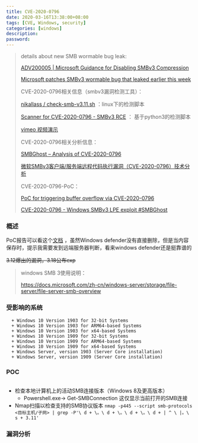 ```yaml
---
title: CVE-2020-0796
date: 2020-03-16T13:38:00+08:00
tags: [CVE, Windows, security]
categories: [windows]
description:
password:
---
```








> 
>
> details about new SMB wormable bug leak:
>
> [ADV200005 | Microsoft Guidance for Disabling SMBv3 Compression](https://portal.msrc.microsoft.com/en-US/security-guidance/advisory/adv200005)
>
> [Microsoft patches SMBv3 wormable bug that leaked earlier this week](https://www.zdnet.com/article/microsoft-patches-smbv3-wormable-bug-that-leaked-earlier-this-week/)
>
> CVE-2020-0796相关信息（smbv3漏洞检测工具）：
>
> [nikallass / check-smb-v3.11.sh](https://gist.github.com/nikallass/40f3215e6294e94cde78ca60dbe07394) ：linux下的检测脚本
>
> [Scanner for CVE-2020-0796 - SMBv3 RCE](https://github.com/ollypwn/SMBGhost) ： 基于python3的检测脚本
>
> [vimeo 视频演示](https://vimeo.com/397149983)
>
> CVE-2020-0796相关分析信息：
>
> [SMBGhost – Analysis of CVE-2020-0796](https://www.mcafee.com/blogs/other-blogs/mcafee-labs/smbghost-analysis-of-cve-2020-0796)
>
> [微软SMBv3客户端/服务端远程代码执行漏洞（CVE-2020-0796）技术分析](http://blogs.360.cn/post/CVE-2020-0796.html)
>
> CVE-2020-0796-PoC：
>
> [PoC for triggering buffer overflow via CVE-2020-0796](https://github.com/eerykitty/CVE-2020-0796-PoC)
>
> [CVE-2020-0796 - Windows SMBv3 LPE exploit #SMBGhost](https://github.com/danigargu/CVE-2020-0796)
>
> 
>
> 





### 概述



PoC报告可以看这个[文档](CVE-2020-0796/mswinsmb3-exec.txt) ，虽然Windows defender没有直接删除，但是当内容保存时，提示我需要发到远端服务器判断，看来windows defender还是挺靠谱的

~~3.12爆出的漏洞，3.18公布exp~~



> windows SMB 3使用说明：
>
> https://docs.microsoft.com/zh-cn/windows-server/storage/file-server/file-server-smb-overview





### 受影响的系统



```
  + Windows 10 Version 1903 for 32-bit Systems
  + Windows 10 Version 1903 for ARM64-based Systems
  + Windows 10 Version 1903 for x64-based Systems
  + Windows 10 Version 1909 for 32-bit Systems
  + Windows 10 Version 1909 for ARM64-based Systems
  + Windows 10 Version 1909 for x64-based Systems
  + Windows Server, version 1903 (Server Core installation)
  + Windows Server, version 1909 (Server Core installation)
```





### POC

![]()

- 检查本地计算机上的活动SMB连接版本（Windows 8及更高版本）
  - Powershell.exe-> Get-SMBConnection
    这仅显示当前打开的SMB连接 
- Nmap扫描以检查支持的SMB协议版本
  `nmap -p445 --script smb-protocols <目标主机/子网> | grep -P'\ d + \。\ d + \。\ d + \。\ d + | ^ \ |。\ s + 3.11'`







### 漏洞分析





